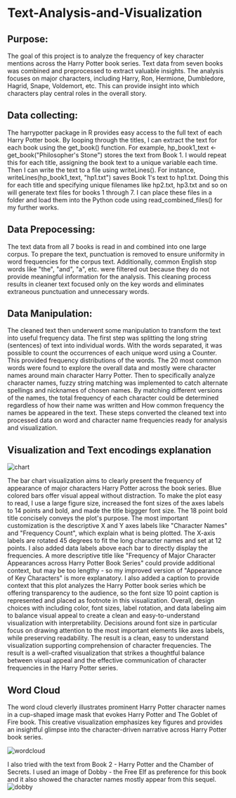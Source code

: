 # Text-Analysis-and-Visualization

## Purpose:
The goal of this project is to analyze the frequency of key character mentions across the Harry Potter book series. Text data from seven books was combined and preprocessed to extract valuable insights. The analysis focuses on major characters, including Harry, Ron, Hermione, Dumbledore, Hagrid, Snape, Voldemort, etc. This can provide insight into which characters play central roles in the overall story.

## Data collecting:
The harrypotter package in R provides easy access to the full text of each Harry Potter book. By looping through the titles, I can extract the text for each book using the get_book() function. For example, hp_book1_text <- get_book("Philosopher's Stone") stores the text from Book 1. I would repeat this for each title, assigning the book text to a unique variable each time. Then I can write the text to a file using writeLines(). For instance, writeLines(hp_book1_text, "hp1.txt") saves Book 1's text to hp1.txt. Doing this for each title and specifying unique filenames like hp2.txt, hp3.txt and so on will generate text files for books 1 through 7. I can place these files in a folder and load them into the Python code using read_combined_files() for my further works.

## Data Prepocessing:
The text data from all 7 books is read in and combined into one large corpus. To prepare the text, punctuation is removed to ensure uniformity in word frequencies for the corpus text. Additionally, common English stop words like "the", "and", "a", etc. were filtered out because they do not provide meaningful information for the analysis. This cleaning process results in cleaner text focused only on the key words and eliminates extraneous punctuation and unnecessary words.

## Data Manipulation:
The cleaned text then underwent some manipulation to transform the text into useful frequency data. The first step was  splitting the long string (sentences) of text into individual words. With the words separated, it was possible to count the occurrences of each unique word using a Counter. This provided frequency distributions of the words. The 20 most common words were found to explore the overall data and mostly were character names around main character Harry Potter. Then to specifically analyze character names, fuzzy string matching was implemented to catch alternate spellings and nicknames of chosen names. By matching different versions of the names, the total frequency of each character could be determined regardless of how their name was written and How common frequency the names be appeared in the text. These steps converted the cleaned text into processed data on word and character name frequencies ready for analysis and visualization.

## Visualization and Text encodings explanation 
![chart](https://github.com/veetran24/Text-Analysis-and-Visualization/assets/116127511/3d8f7002-a079-44ba-b6c6-9f41abb921cc)

The bar chart visualization aims to clearly present the frequency of appearance of major characters Harry Potter  across the book series. Blue colored bars offer visual appeal without distraction. To make the plot easy to read, I use a large figure size, increased the font sizes of the axes labels to 14 points and bold, and made the title biggger font size. The 18 point bold title concisely conveys the plot's purpose. The most important customization is the descriptive X and Y axes labels like "Character Names" and "Frequency Count", which explain what is being plotted. The X-axis labels are rotated 45 degrees to fit the long character names and set at 12 points. I also added data labels above each bar to directly display the frequencies. A more descriptive title like "Frequency of Major Character Appearances across Harry Potter Book Series" could provide additional context, but may be too lengthy - so my improved version of "Appearance of Key Characters" is more explanatory. I also added a caption to provide context that this plot analyzes the Harry Potter book series which be offering transparency to the audience, so the font size 10 point caption is represented and placed as footnote in this visualization. Overall, design choices with including color, font sizes, label rotation, and data labeling aim to balance visual appeal to create a clean and easy-to-understand visualization with interpretability. Decisions around font size in particular focus on drawing attention to the most important elements like axes labels, while preserving readability. The result is a clean, easy to understand visualization supporting comprehension of character frequencies.  The result is a well-crafted visualization that strikes a thoughtful balance between visual appeal and the effective communication of character frequencies in the Harry Potter series.

## Word Cloud
The word cloud cleverly illustrates prominent Harry Potter character names in a cup-shaped image mask that evokes Harry Potter and The Goblet of Fire book. This creative visualization emphasizes key figures and provides an insightful glimpse into the character-driven narrative across Harry Potter book series.

![wordcloud](https://github.com/veetran24/Text-Analysis-and-Visualization/assets/116127511/a0bbc3f8-8bb0-4f1b-b0dc-c728150af513)


I also tried with the text from Book 2 - Harry Potter and the Chamber of Secrets. I used an image of Dobby - the Free Elf as preference for this book and it also showed the character names mostly appear from this sequel.
![dobby](https://github.com/veetran24/Text-Analysis-and-Visualization/assets/116127511/29ab9587-3896-4949-99c9-c94ce9942581)
